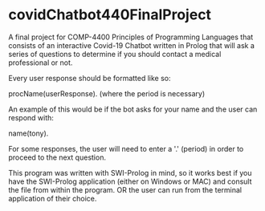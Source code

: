 # covidChatbot440FinalProject
A final project for COMP-4400 Principles of Programming Languages that consists of an interactive Covid-19 Chatbot written in Prolog that will ask a series of questions to determine if you should contact a medical professional or not. 

Every user response should be formatted like so:

procName(userResponse).      (where the period is necessary)

An example of this would be if the bot asks for your name and the user can respond with:

name(tony).

For some responses, the user will need to enter a '.' (period) in order to proceed to the next question.

This program was written with SWI-Prolog in mind, so it works best if you have the SWI-Prolog application (either on Windows or MAC) and consult the file from within the program. OR the user can run from the terminal application of their choice. 

